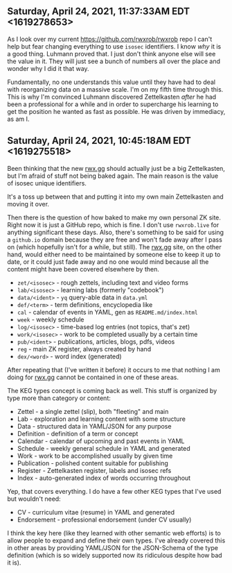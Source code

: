 ## Saturday, April 24, 2021, 11:37:33AM EDT <1619278653>

As I look over my current <https://github.com/rwxrob/rwxrob> repo I
can't help but fear changing everything to use `isosec` identifiers. I
know *why* it is a good thing. Luhmann proved that. I just don't think
anyone else will see the value in it. They will just see a bunch of
numbers all over the place and wonder why I did it that way. 

Fundamentally, no one understands this value until they have had to deal
with reorganizing data on a massive scale. I'm on my fifth time through
this. This is why I'm convinced Luhmann discovered Zettelkasten *after*
he had been a professional for a while and in order to supercharge his
learning to get the position he wanted as fast as possible. He was
driven by immediacy, as am I. 

## Saturday, April 24, 2021, 10:45:18AM EDT <1619275518>

Been thinking that the new [rwx.gg] should actually just be a big
Zettelkasten, but I'm afraid of stuff not being baked again. The main
reason is the value of isosec unique identifiers.

It's a toss up between that and putting it into my own main Zettelkasten
and moving it over. 

Then there is the question of how baked to make my own personal ZK site.
Right now it is just a GitHub repo, which is fine. I don't use
`rwxrob.live` for anything significant these days. Also, there's
something to be said for using a `github.io` domain because they are
free and won't fade away after I pass on (which hopefully isn't for a
while, but still). The [rwx.gg] site, on the other hand, would either
need to be maintained by someone else to keep it up to date, or it could
just fade away and no one would mind because all the content might have
been covered elsewhere by then.

* `zet/<isosec>` - rough zettels, including text and video forms
* `lab/<isosec>` - learning labs (formerly "codebook")
* `data/<ident>` - `yq` query-able data in `data.yml`
* `def/<term>` - term definitions, encyclopedia like 
* `cal` - calendar of events in YAML, gen as `README.md/index.html`
* `week` - weekly schedule
* `log/<isosec>` - time-based log entries (not topics, that's zet)
* `work/<isosec>` - work to be completed usually by a certain time
* `pub/<ident>` - publications, articles, blogs, pdfs, videos
* `reg` - main ZK register, always created by hand
* `dex/<word>` - word index (generated)

After repeating that (I've written it before) it occurs to me that
nothing I am doing for [rwx.gg] cannot be contained in one of these
areas.

The KEG types concept is coming back as well. This stuff is organized by
type more than category or content:

* Zettel - a single zettel (slip), both "fleeting" and main
* Lab - exploration and learning content with some structure
* Data - structured data in YAML/JSON for any purpose
* Definition - definition of a term or concept
* Calendar - calendar of upcoming and past events in YAML
* Schedule - weekly general schedule in YAML and generated
* Work - work to be accomplished usually by given time
* Publication - polished content suitable for publishing
* Register - Zettelkasten register, labels and isosec refs
* Index - auto-generated index of words occurring throughout

Yep, that covers everything. I do have a few other KEG types that I've
used but wouldn't need:

* CV - curriculum vitae (resume) in YAML and generated
* Endorsement - professional endorsement (under CV usually)

I think the key here (like they learned with other semantic web efforts)
is to allow people to expand and define their own types. I've already
covered this in other areas by providing YAML/JSON for the JSON-Schema
of the type definition (which is so widely supported now its
ridiculous despite how bad it is).

[rwx.gg]: <https://rwx.gg>
